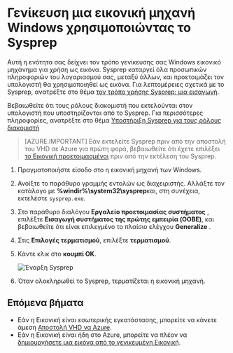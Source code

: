 <properties
    pageTitle="Γενίκευση Windows VHD | Microsoft Azure"
    description="Μάθετε πώς μπορείτε να χρησιμοποιήσετε το Sysprep γενίκευσης μια Εικονική των Windows για να χρησιμοποιήσετε με το μοντέλο ανάπτυξης διαχείρισης πόρων."
    services="virtual-machines-windows"
    documentationCenter=""
    authors="cynthn"
    manager="timlt"
    editor="tysonn"
    tags="azure-resource-manager"/>

<tags
    ms.service="virtual-machines-windows"
    ms.workload="infrastructure-services"
    ms.tgt_pltfrm="vm-windows"
    ms.devlang="na"
    ms.topic="article"
    ms.date="10/20/2016"
    ms.author="cynthn"/>
    
    
    
    
# <a name="generalize-a-windows-virtual-machine-using-sysprep"></a>Γενίκευση μια εικονική μηχανή Windows χρησιμοποιώντας το Sysprep

Αυτή η ενότητα σας δείχνει τον τρόπο γενίκευσης σας Windows εικονικό μηχάνημα για χρήση ως εικόνα. Sysprep καταργεί όλα προσωπικών πληροφοριών του λογαριασμού σας, μεταξύ άλλων, και προετοιμάζει τον υπολογιστή θα χρησιμοποιηθεί ως εικόνα. Για λεπτομέρειες σχετικά με το Sysprep, ανατρέξτε στο θέμα [τον τρόπο χρήσης Sysprep: μια εισαγωγή](http://technet.microsoft.com/library/bb457073.aspx).

Βεβαιωθείτε ότι τους ρόλους διακομιστή που εκτελούνται στον υπολογιστή που υποστηρίζονται από το Sysprep. Για περισσότερες πληροφορίες, ανατρέξτε στο θέμα [Υποστήριξη Sysprep για τους ρόλους διακομιστή](https://msdn.microsoft.com/windows/hardware/commercialize/manufacture/desktop/sysprep-support-for-server-roles)

>[AZURE.IMPORTANT] Εάν εκτελείτε Sysprep πριν από την αποστολή του VHD σε Azure για πρώτη φορά, βεβαιωθείτε ότι έχετε επιλέξει [το Εικονική προετοιμασμένοι](virtual-machines-windows-prepare-for-upload-vhd-image.md) πριν από την εκτέλεση του Sysprep. 

1. Πραγματοποιήστε είσοδο στο η εικονική μηχανή των Windows.

2. Ανοίξτε το παράθυρο γραμμής εντολών ως διαχειριστής. Αλλάξτε τον κατάλογο με **%windir%\system32\sysprep**και, στη συνέχεια, εκτελέστε `sysprep.exe`.

3. Στο παράθυρο διαλόγου **Εργαλείο προετοιμασίας συστήματος** , επιλέξτε **Εισαγωγή συστήματος της πρώτης εμπειρία (OOBE)**, και βεβαιωθείτε ότι είναι επιλεγμένο το πλαίσιο ελέγχου **Generalize** .

4. Στις **Επιλογές τερματισμού**, επιλέξτε **τερματισμού**.

5. Κάντε κλικ στο **κουμπί OK**.

    ![Έναρξη Sysprep](./media/virtual-machines-windows-upload-image/sysprepgeneral.png)

6. Όταν ολοκληρωθεί το Sysprep, τερματίζεται η εικονική μηχανή. 

## <a name="next-steps"></a>Επόμενα βήματα

- Εάν η Εικονική είναι εσωτερικής εγκατάστασης, μπορείτε να κάνετε άμεση [Αποστολή VHD να Azure](virtual-machines-windows-upload-image.md).
- Εάν η Εικονική είναι ήδη στο Azure, μπορείτε να πλέον να [δημιουργήσετε μια εικόνα από το γενικευμένη Εικονική](virtual-machines-windows-capture-image.md).
